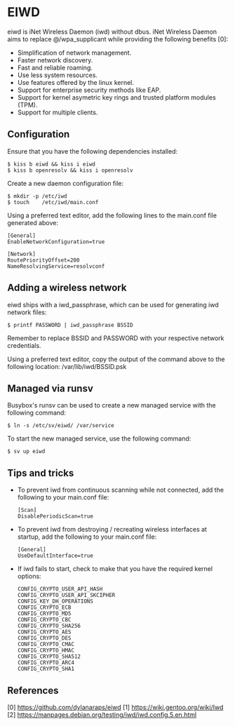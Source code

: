 EIWD
====

eiwd is iNet Wireless Daemon (iwd) without dbus. iNet Wireless Daemon aims to
replace @/wpa_supplicant while providing the following benefits [0]:

*   Simplification of network management.
*   Faster network discovery.
*   Fast and reliable roaming.
*   Use less system resources.
*   Use features offered by the linux kernel.
*   Support for enterprise security methods like EAP.
*   Support for kernel asymetric key rings and trusted platform modules (TPM).
*   Support for multiple clients.

Configuration
-------------

Ensure that you have the following dependencies installed:

    $ kiss b eiwd && kiss i eiwd
    $ kiss b openresolv && kiss i openresolv

Create a new daemon configuration file:

    $ mkdir -p /etc/iwd
    $ touch    /etc/iwd/main.conf

Using a preferred text editor, add the following lines to the main.conf file
generated above:

    [General]
    EnableNetworkConfiguration=true

    [Network]
    RoutePriorityOffset=200
    NameResolvingService=resolvconf

Adding a wireless network
-------------------------

eiwd ships with a iwd_passphrase, which can be used for generating iwd network
files:

    $ printf PASSWORD | iwd_passphrase BSSID

Remember to replace BSSID and PASSWORD with your respective network credentials.

Using a preferred text editor, copy the output of the command above to the
following location: /var/lib/iwd/BSSID.psk

Managed via runsv
-----------------

Busybox's runsv can be used to create a new managed service with the following
command:

    $ ln -s /etc/sv/eiwd/ /var/service

To start the new managed service, use the following command:

    $ sv up eiwd

Tips and tricks
---------------

*   To prevent iwd from continuous scanning while not connected, add the
    following to your main.conf file:

        [Scan]
        DisablePeriodicScan=true

*   To prevent iwd from destroying / recreating wireless interfaces at startup,
    add the following to your main.conf file:

        [General]
        UseDefaultInterface=true

*   If iwd fails to start, check to make that you have the required kernel
    options:

        CONFIG_CRYPTO_USER_API_HASH
        CONFIG_CRYPTO_USER_API_SKCIPHER
        CONFIG_KEY_DH_OPERATIONS
        CONFIG_CRYPTO_ECB
        CONFIG_CRYPTO_MD5
        CONFIG_CRYPTO_CBC
        CONFIG_CRYPTO_SHA256
        CONFIG_CRYPTO_AES
        CONFIG_CRYPTO_DES
        CONFIG_CRYPTO_CMAC
        CONFIG_CRYPTO_HMAC
        CONFIG_CRYPTO_SHA512
        CONFIG_CRYPTO_ARC4
        CONFIG_CRYPTO_SHA1

References
----------

[0] https://github.com/dylanaraps/eiwd
[1] https://wiki.gentoo.org/wiki/Iwd
[2] https://manpages.debian.org/testing/iwd/iwd.config.5.en.html

